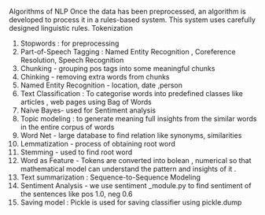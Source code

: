 Algorithms of  NLP
Once the data has been preprocessed, an algorithm is developed to process it in a rules-based system. This system uses carefully designed linguistic rules. 
Tokenization 
1. Stopwords : for preprocessing 
2. Part-of-Speech Tagging : Named Entity Recognition , Coreference Resolution, Speech Recognition
3. Chunking - grouping pos tags into some meaningful chunks 
4. Chinking - removing extra words from chunks
5. Named Entity Recognition - location, date ,person
6. Text Classification :  To categorise words into predefined classes like articles , web pages using Bag of Words
7. Naive Bayes- used for Sentiment analysis
8. Topic modeling : to generate meaning full insights from the similar words in the entire corpus of words 
9. Word Net - large database to find relation like synonyms, similarities 
10. Lemmatization - process of obtaining root word
11. Stemming - used to find root word
12. Word as Feature - Tokens are converted into bolean , numerical so that mathematical model can understand the pattern and insights of it .
13. Text summarization : Sequence-to-Sequence Modeling 
14. Sentiment Analysis - we use sentiment _module.py to find sentiment of the sentences like pos 1.0, neg 0.6 
15. Saving model : Pickle is used for saving classifier using pickle.dump
